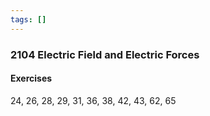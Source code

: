 ```yaml
---
tags: []
---
```


### 2104 Electric Field and Electric Forces

#### Exercises
24, 26, 28, 29, 31, 36, 38, 42, 43, 62, 65
